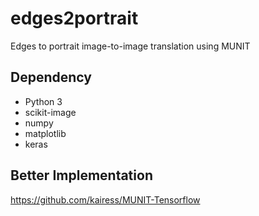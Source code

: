 # edges2portrait

Edges to portrait image-to-image translation using MUNIT

## Dependency
- Python 3
- scikit-image
- numpy
- matplotlib
- keras

## Better Implementation

https://github.com/kairess/MUNIT-Tensorflow
